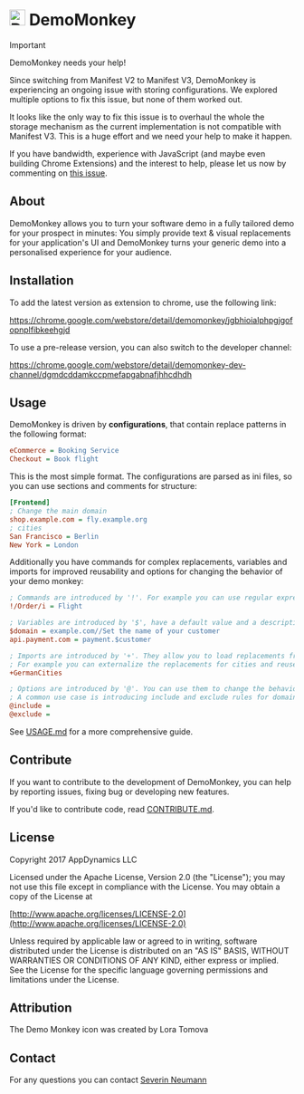 # <img src="icons/monkey.png" alt="DemoMonkey Icon" width="28" height=""> DemoMonkey

> [!IMPORTANT]
> DemoMonkey needs your help!
>
> Since switching from Manifest V2 to Manifest V3, DemoMonkey is experiencing an ongoing issue with storing configurations.
> We explored multiple options to fix this issue, but none of them worked out.
>
> It looks like the only way to fix this issue is to overhaul the whole the storage mechanism as the current implementation
> is not compatible with Manifest V3. This is a huge effort and we need your help to make it happen.
>
> If you have bandwidth, experience with JavaScript (and maybe even building Chrome Extensions) and the interest to help, please let us now
> by commenting on [this issue](https://github.com/svrnm/DemoMonkey/issues/131).

## About

DemoMonkey allows you to turn your software demo in a fully tailored demo for your prospect in minutes:
You simply provide text & visual replacements for your application's UI and DemoMonkey turns your generic
demo into a personalised experience for your audience.

## Installation

To add the latest version as extension to chrome, use the following link:

<https://chrome.google.com/webstore/detail/demomonkey/jgbhioialphpgjgofopnplfibkeehgjd>

To use a pre-release version, you can also switch to the developer channel:

<https://chrome.google.com/webstore/detail/demomonkey-dev-channel/dgmdcddamkccpmefapgabnafjhhcdhdh>

## Usage

DemoMonkey is driven by **configurations**, that contain replace patterns in the following format:

```ini
eCommerce = Booking Service
Checkout = Book flight
```

This is the most simple format. The configurations are parsed as ini files, so you can use sections and comments for structure:

```ini
[Frontend]
; Change the main domain
shop.example.com = fly.example.org
; cities
San Francisco = Berlin
New York = London
```

Additionally you have commands for complex replacements, variables and imports for improved reusability and options for
changing the behavior of your demo monkey:

```ini
; Commands are introduced by '!'. For example you can use regular expressions:
!/Order/i = Flight

; Variables are introduced by '$', have a default value and a description
$domain = example.com//Set the name of your customer
api.payment.com = payment.$customer

; Imports are introduced by '+'. They allow you to load replacements from other configurations.
; For example you can externalize the replacements for cities and reuse it over and over again.
+GermanCities

; Options are introduced by '@'. You can use them to change the behavior of tampermonkey.
; A common use case is introducing include and exclude rules for domains:
@include =
@exclude =
```

See [USAGE.md](USAGE.md) for a more comprehensive guide.

## Contribute

If you want to contribute to the development of DemoMonkey, you can help by reporting issues, fixing bug or developing
new features.

If you'd like to contribute code, read [CONTRIBUTE.md](CONTRIBUTE.md).

## License

Copyright 2017 AppDynamics LLC

Licensed under the Apache License, Version 2.0 (the "License"); you may not use this file except in compliance with the License.
You may obtain a copy of the License at

[http://www.apache.org/licenses/LICENSE-2.0](http://www.apache.org/licenses/LICENSE-2.0)

Unless required by applicable law or agreed to in writing, software distributed under the License is distributed on an
"AS IS" BASIS, WITHOUT WARRANTIES OR CONDITIONS OF ANY KIND, either express or implied.
See the License for the specific language governing permissions and limitations under the License.

## Attribution

The Demo Monkey icon was created by Lora Tomova

## Contact

For any questions you can contact [Severin Neumann](https://github.com/svrnm)
